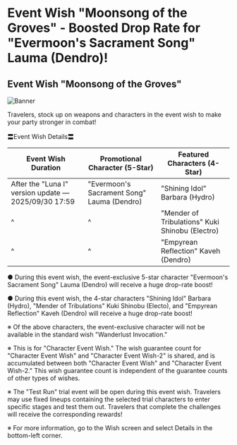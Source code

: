 # Event Wish "Moonsong of the Groves" - Boosted Drop Rate for "Evermoon's Sacrament Song" Lauma (Dendro)!
## Event Wish "Moonsong of the Groves"
![Banner](https://sdk.hoyoverse.com/upload/ann/2025/08/28/72ae04314a0c192aa82e06f503f1ba02_2049673528724919503_transformed.png)

Travelers, stock up on weapons and characters in the event wish to make your party stronger in combat!

〓Event Wish Details〓

Event Wish Duration | Promotional Character (5-Star) | Featured Characters (4-Star)
--- | --- | ---
After the "Luna I" version update  —  <t class="t_lc" contenteditable="false">2025/09/30 17:59</t> | "Evermoon's Sacrament Song" Lauma (Dendro) | "Shining Idol" Barbara (Hydro)
^ | ^ | "Mender of Tribulations" Kuki Shinobu (Electro)
^ | ^ | "Empyrean Reflection" Kaveh (Dendro)

● During this event wish, the event-exclusive 5-star character "Evermoon's Sacrament Song" Lauma (Dendro) will receive a huge drop-rate boost!

● During this event wish, the 4-star characters "Shining Idol" Barbara (Hydro), "Mender of Tribulations" Kuki Shinobu (Electo), and "Empyrean Reflection" Kaveh (Dendro) will receive a huge drop-rate boost!

※ Of the above characters, the event-exclusive character will not be available in the standard wish "Wanderlust Invocation."

※ This is for "Character Event Wish." The wish guarantee count for "Character Event Wish" and "Character Event Wish-2" is shared, and is accumulated between both "Character Event Wish" and "Character Event Wish-2." This wish guarantee count is independent of the guarantee counts of other types of wishes.

※ The "Test Run" trial event will be open during this event wish. Travelers may use fixed lineups containing the selected trial characters to enter specific stages and test them out. Travelers that complete the challenges will receive the corresponding rewards!

※ For more information, go to the Wish screen and select Details in the bottom-left corner.
